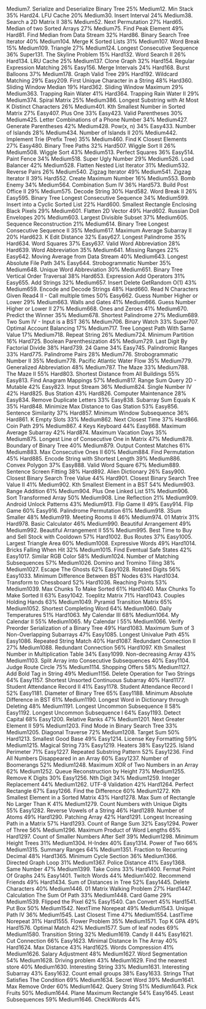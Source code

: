 Medium7. Serialize and Deserialize Binary Tree
25%
Medium12. Min Stack
35%
Hard24. LFU Cache
20%
Medium30. Insert Interval
24%
Medium38. Search a 2D Matrix II
38%
Medium52. Next Permutation
27%
Hard65. Median of two Sorted Arrays
27%
Medium75. Find Peak Element
49%
Hard81. Find Median from Data Stream
32%
Hard86. Binary Search Tree Iterator
40%
Medium104. Merge K Sorted Lists
31%
Medium107. Word Break
15%
Medium109. Triangle
27%
Medium124. Longest Consecutive Sequence
36%
Super131. The Skyline Problem
15%
Hard132. Word Search II
26%
Hard134. LRU Cache
25%
Medium137. Clone Graph
32%
Hard154. Regular Expression Matching
26%
Easy156. Merge Intervals
24%
Hard168. Burst Balloons
37%
Medium178. Graph Valid Tree
29%
Hard192. Wildcard Matching
29%
Easy209. First Unique Character in a String
48%
Hard360. Sliding Window Median
19%
Hard362. Sliding Window Maximum
29%
Medium363. Trapping Rain Water
41%
Hard364. Trapping Rain Water II
29%
Medium374. Spiral Matrix
25%
Medium386. Longest Substring with At Most K Distinct Characters
26%
Medium401. Kth Smallest Number in Sorted Matrix
27%
Easy407. Plus One
33%
Easy423. Valid Parentheses
30%
Medium425. Letter Combinations of a Phone Number
34%
Medium427. Generate Parentheses
42%
Medium428. Pow(x, n)
34%
Easy433. Number of Islands
28%
Medium434. Number of Islands II
20%
Medium442. Implement Trie (Prefix Tree)
35%
Medium460. Find K Closest Elements
27%
Easy480. Binary Tree Paths
32%
Hard507. Wiggle Sort II
26%
Medium508. Wiggle Sort
43%
Medium513. Perfect Squares
36%
Easy514. Paint Fence
34%
Medium518. Super Ugly Number
29%
Medium526. Load Balancer
42%
Medium528. Flatten Nested List Iterator
31%
Medium532. Reverse Pairs
26%
Medium540. Zigzag Iterator
49%
Medium541. Zigzag Iterator II
39%
Hard552. Create Maximum Number
16%
Medium553. Bomb Enemy
34%
Medium564. Combination Sum IV
36%
Hard573. Build Post Office II
29%
Medium575. Decode String
30%
Hard582. Word Break II
26%
Easy595. Binary Tree Longest Consecutive Sequence
34%
Medium599. Insert into a Cyclic Sorted List
22%
Hard600. Smallest Rectangle Enclosing Black Pixels
29%
Medium601. Flatten 2D Vector
49%
Hard602. Russian Doll Envelopes
20%
Medium603. Largest Divisible Subset
37%
Medium605. Sequence Reconstruction
21%
Medium614. Binary Tree Longest Consecutive Sequence II
35%
Medium617. Maximum Average Subarray II
20%
Hard623. K Edit Distance
32%
Easy627. Longest Palindrome
35%
Hard634. Word Squares
37%
Easy637. Valid Word Abbreviation
28%
Hard639. Word Abbreviation
35%
Medium641. Missing Ranges
22%
Easy642. Moving Average from Data Stream
40%
Medium643. Longest Absolute File Path
34%
Easy644. Strobogrammatic Number
35%
Medium648. Unique Word Abbreviation
30%
Medium651. Binary Tree Vertical Order Traversal
38%
Hard653. Expression Add Operators
31%
Easy655. Add Strings
32%
Medium657. Insert Delete GetRandom O(1)
43%
Medium659. Encode and Decode Strings
48%
Hard660. Read N Characters Given Read4 II - Call multiple times
50%
Easy662. Guess Number Higher or Lower
29%
Medium663. Walls and Gates
41%
Medium666. Guess Number Higher or Lower II
27%
Medium668. Ones and Zeroes
41%
Medium670. Predict the Winner
35%
Medium678. Shortest Palindrome
27%
Medium689. Two Sum IV - Input is a BST
36%
Medium706. Binary Watch
33%
Super707. Optimal Account Balancing
17%
Medium717. Tree Longest Path With Same Value
17%
Medium718. Repeat String
26%
Medium724. Minimum Partition
16%
Hard725. Boolean Parenthesization
45%
Medium729. Last Digit By Factorial Divide
38%
Hard739. 24 Game
34%
Easy745. Palindromic Ranges
33%
Hard775. Palindrome Pairs
28%
Medium776. Strobogrammatic Number II
35%
Medium778. Pacific Atlantic Water Flow
35%
Medium779. Generalized Abbreviation
48%
Medium787. The Maze
33%
Medium788. The Maze II
55%
Hard803. Shortest Distance from All Buildings
55%
Easy813. Find Anagram Mappings
57%
Medium817. Range Sum Query 2D - Mutable
42%
Easy823. Input Stream
36%
Medium824. Single Number IV
42%
Hard825. Bus Station
43%
Hard826. Computer Maintenance
28%
Easy834. Remove Duplicate Letters
33%
Easy838. Subarray Sum Equals K
35%
Hard848. Minimize Max Distance to Gas Station
53%
Easy856. Sentence Similarity
37%
Hard857. Minimum Window Subsequence
36%
Hard861. K Empty Slots
33%
Medium862. Next Closest Time
37%
Hard866. Coin Path
29%
Medium867. 4 Keys Keyboard
44%
Easy868. Maximum Average Subarray
42%
Hard874. Maximum Vacation Days
35%
Medium875. Longest Line of Consecutive One in Matrix
47%
Medium878. Boundary of Binary Tree
40%
Medium879. Output Contest Matches
61%
Medium883. Max Consecutive Ones II
60%
Medium884. Find Permutation
45%
Hard885. Encode String with Shortest Length
39%
Medium886. Convex Polygon
37%
Easy888. Valid Word Square
67%
Medium889. Sentence Screen Fitting
38%
Hard892. Alien Dictionary
26%
Easy900. Closest Binary Search Tree Value
44%
Hard901. Closest Binary Search Tree Value II
41%
Medium902. Kth Smallest Element in a BST
54%
Medium903. Range Addition
61%
Medium904. Plus One Linked List
51%
Medium906. Sort Transformed Array
50%
Medium908. Line Reflection
21%
Medium909. Android Unlock Patterns
43%
Medium913. Flip Game II
49%
Easy914. Flip Game
60%
Easy916. Palindrome Permutation
61%
Medium918. 3Sum Smaller
48%
Medium919. Meeting Rooms II
46%
Medium974. 01 Matrix
31%
Hard978. Basic Calculator
46%
Medium990. Beautiful Arrangement
49%
Medium992. Beautiful Arrangement II
55%
Medium995. Best Time to Buy and Sell Stock with Cooldown
57%
Hard1002. Bus Routes
37%
Easy1005. Largest Triangle Area
60%
Medium1008. Expressive Words
49%
Hard1014. Bricks Falling When Hit
32%
Medium1015. Find Eventual Safe States
42%
Easy1017. Similar RGB Color
58%
Medium1024. Number of Matching Subsequences
57%
Medium1026. Domino and Tromino Tiling
38%
Medium1027. Escape The Ghosts
62%
Easy1028. Rotated Digits
56%
Easy1033. Minimum Difference Between BST Nodes
63%
Hard1034. Transform to Chessboard
52%
Hard1036. Reaching Points
53%
Medium1039. Max Chunks To Make Sorted
61%
Hard1040. Max Chunks To Make Sorted II
63%
Easy1042. Toeplitz Matrix
71%
Hard1043. Couples Holding Hands
63%
Medium1049. Pyramid Transition Matrix
65%
Medium1052. Shortest Completing Word
64%
Medium1060. Daily Temperatures
51%
Hard1063. My Calendar III
68%
Medium1064. My Calendar II
55%
Medium1065. My Calendar I
55%
Medium1066. Verify Preorder Serialization of a Binary Tree
49%
Hard1083. Maximum Sum of 3 Non-Overlapping Subarrays
47%
Easy1085. Longest Univalue Path
45%
Easy1086. Repeated String Match
40%
Hard1087. Redundant Connection II
27%
Medium1088. Redundant Connection
56%
Hard1097. Kth Smallest Number in Multiplication Table
34%
Easy1099. Non-decreasing Array
43%
Medium1103. Split Array into Consecutive Subsequences
40%
Easy1104. Judge Route Circle
75%
Medium1114. Shopping Offers
58%
Medium1127. Add Bold Tag in String
49%
Medium1156. Delete Operation for Two Strings
64%
Easy1157. Shortest Unsorted Continuous Subarray
40%
Hard1177. Student Attendance Record II
41%
Easy1178. Student Attendance Record I
52%
Easy1181. Diameter of Binary Tree
65%
Easy1188. Minimum Absolute Difference in BST
61%
Medium1190. Longest Word in Dictionary through Deleting
48%
Medium1191. Longest Uncommon Subsequence II
58%
Easy1192. Longest Uncommon Subsequence I
64%
Easy1193. Detect Capital
68%
Easy1200. Relative Ranks
47%
Medium1201. Next Greater Element II
59%
Medium1203. Find Mode in Binary Search Tree
33%
Medium1205. Diagonal Traverse
72%
Medium1208. Target Sum
50%
Hard1213. Smallest Good Base
49%
Easy1214. License Key Formatting
59%
Medium1215. Magical String
73%
Easy1219. Heaters
38%
Easy1225. Island Perimeter
71%
Easy1227. Repeated Substring Pattern
52%
Easy1236. Find All Numbers Disappeared in an Array
60%
Easy1237. Number of Boomerangs
52%
Medium1248. Maximum XOR of Two Numbers in an Array
62%
Medium1252. Queue Reconstruction by Height
73%
Medium1255. Remove K Digits
30%
Easy1256. Nth Digit
34%
Medium1259. Integer Replacement
44%
Medium1262. UTF-8 Validation
42%
Hard1264. Perfect Rectangle
67%
Easy1266. Find the Difference
60%
Medium1272. Kth Smallest Element in a Sorted Matrix
43%
Hard1278. Max Sum of Rectangle No Larger Than K
41%
Medium1279. Count Numbers with Unique Digits
55%
Easy1282. Reverse Vowels of a String
46%
Hard1289. Number of Atoms
49%
Hard1290. Patching Array
42%
Hard1291. Longest Increasing Path in a Matrix
57%
Hard1293. Count of Range Sum
32%
Easy1294. Power of Three
56%
Medium1296. Maximum Product of Word Lengths
65%
Hard1297. Count of Smaller Numbers After Self
39%
Medium1298. Minimum Height Trees
31%
Medium1304. H-Index
40%
Easy1314. Power of Two
66%
Medium1315. Summary Ranges
64%
Medium1351. Fraction to Recurring Decimal
48%
Hard1365. Minimum Cycle Section
36%
Medium1366. Directed Graph Loop
31%
Medium1367. Police Distance
41%
Easy1368. Same Number
47%
Medium1399. Take Coins
33%
Hard1400. Fermat Point Of Graphs
24%
Easy1401. Twitch Words
44%
Medium1402. Recommend Friends
49%
Hard1434. Sum of Distances in Tree
52%
Easy1445. Delete Characters
40%
Medium1446. 01 Matrix Walking Problem
27%
Hard1447. Calculation The Sum Of Path
33%
Medium1448. Card Game
29%
Medium1539. Flipped the Pixel
62%
Easy1540. Can Convert
45%
Hard1541. Put Box
50%
Medium1542. NextTime Norepeat
49%
Medium1543. Unique Path IV
36%
Medium1545. Last Closest Time
47%
Medium1554. LastTime Norepeat
31%
Hard1555. Flower Problem
35%
Medium1571. Top K GPA
49%
Hard1576. Optimal Match
42%
Medium1577. Sum of leaf nodes
69%
Medium1580. Transition String
32%
Medium1619. Candy II
44%
Easy1621. Cut Connection
66%
Easy1623. Minimal Distance In The Array
40%
Hard1624. Max Distance
43%
Hard1625. Words Compression
41%
Medium1626. Salary Adjustment
48%
Medium1627. Word Segmentation
54%
Medium1628. Driving problem
43%
Medium1629. Find the nearest store
40%
Medium1630. Interesting String
33%
Medium1631. Interesting Subarray
43%
Easy1632. Count email groups
38%
Easy1633. Strings That Satisfies The Condition
69%
Medium1634. Secret Word
39%
Medium1641. Max Remove Order
60%
Medium1642. Query String
51%
Medium1643. Pick Fruits
50%
Medium1644. Plane Maximum Rectangle
54%
Easy1645. Least Subsequences
59%
Medium1646. CheckWords
44%
